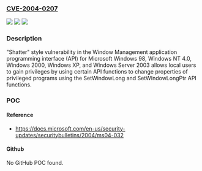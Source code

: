 ### [CVE-2004-0207](https://cve.mitre.org/cgi-bin/cvename.cgi?name=CVE-2004-0207)
![](https://img.shields.io/static/v1?label=Product&message=n%2Fa&color=blue)
![](https://img.shields.io/static/v1?label=Version&message=n%2Fa&color=blue)
![](https://img.shields.io/static/v1?label=Vulnerability&message=n%2Fa&color=brighgreen)

### Description

"Shatter" style vulnerability in the Window Management application programming interface (API) for Microsoft Windows 98, Windows NT 4.0, Windows 2000, Windows XP, and Windows Server 2003 allows local users to gain privileges by using certain API functions to change properties of privileged programs using the SetWindowLong and SetWIndowLongPtr API functions.

### POC

#### Reference
- https://docs.microsoft.com/en-us/security-updates/securitybulletins/2004/ms04-032

#### Github
No GitHub POC found.

